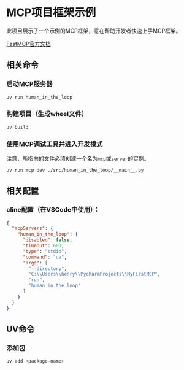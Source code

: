 # MCP项目框架示例

此项目展示了一个示例的MCP框架，意在帮助开发者快速上手MCP框架。

[FastMCP官方文档](https://gofastmcp.com/servers/context)

## 相关命令

### **启动MCP服务器**
```bash
uv run human_in_the_loop
```

### **构建项目（生成wheel文件）**
```bash
uv build
```

### **使用MCP调试工具并进入开发模式**

注意，所指向的文件必须创建一个名为`mcp`或`server`的实例。

```bash
uv run mcp dev ./src/human_in_the_loop/__main__.py
```

## 相关配置

### **cline配置**（在VSCode中使用）：

```json
{
  "mcpServers": {
    "human_in_the_loop": {
      "disabled": false,
      "timeout": 600,
      "type": "stdio",
      "command": "uv",
      "args": [
        "--directory",
        "C:\\Users\\henry\\PycharmProjects\\MyFirstMCP",
        "run",
        "human_in_the_loop"
      ]
    }
  }
}
```

## UV命令

### 添加包
```bash
uv add <package-name>
```